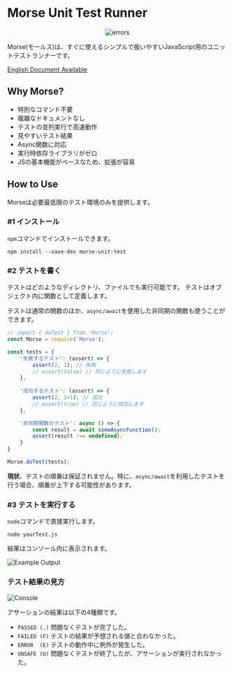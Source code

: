 # Morse Unit Test Runner

<p align="center">
  <img src="https://raw.githubusercontent.com/kznrluk/morse-unit-test/docs/errors.png" alt="errors">
</p>

Morse(モールス)は、すぐに使えるシンプルで扱いやすいJavaScript用のユニットテストランナーです。

[English Document Available](./README.md)

## Why Morse?
* 特別なコマンド不要
* 複雑なドキュメントなし
* テストの並列実行で高速動作
* 見やすいテスト結果
* Async関数に対応
* 実行時依存ライブラリがゼロ
* JSの基本機能がベースなため、拡張が容易

## How to Use
Morseは必要最低限のテスト環境のみを提供します。

### #1 インストール
`npm`コマンドでインストールできます。

```
npm install --save-dev morse-unit-test
```

### #2 テストを書く
テストはどのようなディレクトリ、ファイルでも実行可能です。
テストはオブジェクト内に関数として定義します。

テストは通常の関数のほか、`async/await`を使用した非同期の関数も使うことができます。

```javascript
// import { doTest } from 'Morse';
const Morse = require('Morse');

const tests = {
    '失敗するテスト': (assert) => {
        assert(2, 1); // 失敗
        // assert(false) // 同じように失敗します
    },
    
    '成功するテスト': (assert) => {
        assert(2, 1+1); // 成功
        // assert(true) // 同じように成功します
    },

    '非同期関数のテスト': async () => {
        const result = await someAsyncFunction();
        assert(result !== undefined);
    }
}

Morse.doTest(tests);
```

**現状**、テストの順番は保証されません。特に、`async/await`を利用したテストを行う場合、順番が上下する可能性があります。

### #3 テストを実行する
`node`コマンドで直接実行します。

```
node yourTest.js
```

結果はコンソール内に表示されます。

![Example Output](https://raw.githubusercontent.com/kznrluk/morse-unit-test/docs/example_output.png)

### テスト結果の見方
![Console](https://raw.githubusercontent.com/kznrluk/morse-unit-test/docs/console.png)

アサーションの結果は以下の4種類です。
* `PASSED (.)` 問題なくテストが完了した。
* `FAILED (F)` テストの結果が予想される値と合わなかった。
* `ERROR  (E)` テストの動作中に例外が発生した。
* `UNSAFE (U)` 問題なくテストが終了したが、アサーションが実行されなかった。
